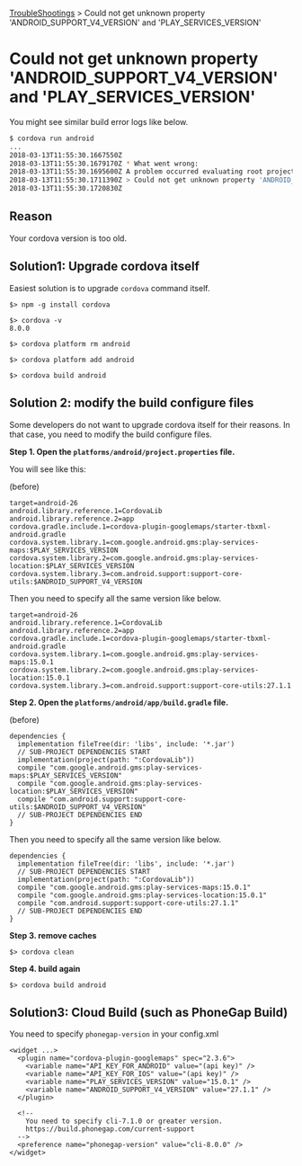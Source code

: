 [TroubleShootings](../README.md) > Could not get unknown property 'ANDROID_SUPPORT_V4_VERSION' and 'PLAY_SERVICES_VERSION'

# Could not get unknown property 'ANDROID_SUPPORT_V4_VERSION' and 'PLAY_SERVICES_VERSION'

You might see similar build error logs like below.

``` bash
$ cordova run android
...
2018-03-13T11:55:30.1667550Z
2018-03-13T11:55:30.1679170Z * What went wrong:
2018-03-13T11:55:30.1695600Z A problem occurred evaluating root project 'android'.
2018-03-13T11:55:30.1711390Z > Could not get unknown property 'ANDROID_SUPPORT_V4_VERSION' for object of type org.gradle.api.internal.artifacts.dsl.dependencies.DefaultDependencyHandler.
2018-03-13T11:55:30.1720830Z
```

## Reason


Your cordova version is too old.


## Solution1: Upgrade cordova itself

Easiest solution is to upgrade `cordova` command itself.

```
$> npm -g install cordova

$> cordova -v
8.0.0

$> cordova platform rm android

$> cordova platform add android

$> cordova build android
```



## Solution 2: modify the build configure files

Some developers do not want to upgrade cordova itself for their reasons.
In that case, you need to modify the build configure files.


**Step 1. Open the `platforms/android/project.properties` file.**

You will see like this:

(before)
```
target=android-26
android.library.reference.1=CordovaLib
android.library.reference.2=app
cordova.gradle.include.1=cordova-plugin-googlemaps/starter-tbxml-android.gradle
cordova.system.library.1=com.google.android.gms:play-services-maps:$PLAY_SERVICES_VERSION
cordova.system.library.2=com.google.android.gms:play-services-location:$PLAY_SERVICES_VERSION
cordova.system.library.3=com.android.support:support-core-utils:$ANDROID_SUPPORT_V4_VERSION
```

Then you need to specify all the same version like below.

```
target=android-26
android.library.reference.1=CordovaLib
android.library.reference.2=app
cordova.gradle.include.1=cordova-plugin-googlemaps/starter-tbxml-android.gradle
cordova.system.library.1=com.google.android.gms:play-services-maps:15.0.1
cordova.system.library.2=com.google.android.gms:play-services-location:15.0.1
cordova.system.library.3=com.android.support:support-core-utils:27.1.1
```

**Step 2. Open the `platforms/android/app/build.gradle` file.**


(before)
```
dependencies {
  implementation fileTree(dir: 'libs', include: '*.jar')
  // SUB-PROJECT DEPENDENCIES START
  implementation(project(path: ":CordovaLib"))
  compile "com.google.android.gms:play-services-maps:$PLAY_SERVICES_VERSION"
  compile "com.google.android.gms:play-services-location:$PLAY_SERVICES_VERSION"
  compile "com.android.support:support-core-utils:$ANDROID_SUPPORT_V4_VERSION"
  // SUB-PROJECT DEPENDENCIES END
}
```

Then you need to specify all the same version like below.

```
dependencies {
  implementation fileTree(dir: 'libs', include: '*.jar')
  // SUB-PROJECT DEPENDENCIES START
  implementation(project(path: ":CordovaLib"))
  compile "com.google.android.gms:play-services-maps:15.0.1"
  compile "com.google.android.gms:play-services-location:15.0.1"
  compile "com.android.support:support-core-utils:27.1.1"
  // SUB-PROJECT DEPENDENCIES END
}
```


**Step 3. remove caches**

```
$> cordova clean
```


**Step 4. build again**

```
$> cordova build android
```



## Solution3: Cloud Build (such as PhoneGap Build)

You need to specify `phonegap-version` in your config.xml

```
<widget ...>
  <plugin name="cordova-plugin-googlemaps" spec="2.3.6">
    <variable name="API_KEY_FOR_ANDROID" value="(api key)" />
    <variable name="API_KEY_FOR_IOS" value="(api key)" />
    <variable name="PLAY_SERVICES_VERSION" value="15.0.1" />
    <variable name="ANDROID_SUPPORT_V4_VERSION" value="27.1.1" />
  </plugin>

  <!--
    You need to specify cli-7.1.0 or greater version.
    https://build.phonegap.com/current-support
  -->
  <preference name="phonegap-version" value="cli-8.0.0" />
</widget>
```
